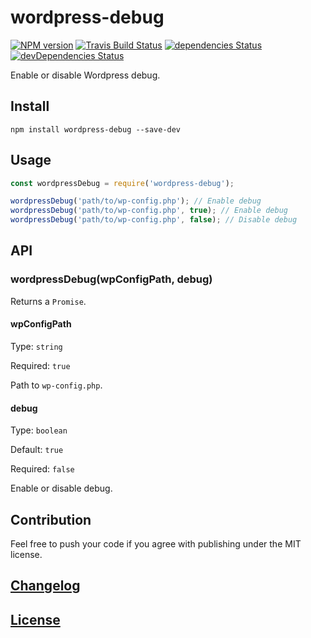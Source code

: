 # wordpress-debug

[![NPM version](https://img.shields.io/npm/v/wordpress-debug.svg)](https://www.npmjs.org/package/wordpress-debug) 
[![Travis Build Status](https://img.shields.io/travis/itgalaxy/wordpress-debug/master.svg?label=build)](https://travis-ci.org/itgalaxy/wordpress-debug) 
[![dependencies Status](https://david-dm.org/itgalaxy/wordpress-debug/status.svg)](https://david-dm.org/itgalaxy/wordpress-debug) 
[![devDependencies Status](https://david-dm.org/itgalaxy/wordpress-debug/dev-status.svg)](https://david-dm.org/itgalaxy/wordpress-debug?type=dev)

Enable or disable Wordpress debug.

## Install

```shell
npm install wordpress-debug --save-dev
```

## Usage

```js
const wordpressDebug = require('wordpress-debug');

wordpressDebug('path/to/wp-config.php'); // Enable debug
wordpressDebug('path/to/wp-config.php', true); // Enable debug
wordpressDebug('path/to/wp-config.php', false); // Disable debug
```

## API

### wordpressDebug(wpConfigPath, debug)

Returns a `Promise`.

#### wpConfigPath

Type: `string`

Required: `true`

Path to `wp-config.php`.

#### debug

Type: `boolean`

Default: `true`

Required: `false`

Enable or disable debug.

## Contribution

Feel free to push your code if you agree with publishing under the MIT license.

## [Changelog](CHANGELOG.md)

## [License](LICENSE)
